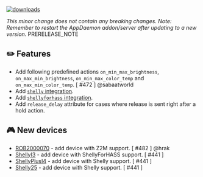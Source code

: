 [![downloads](https://img.shields.io/github/downloads/xaviml/controllerx/VERSION_TAG/total?style=for-the-badge)](http://github.com/xaviml/controllerx/releases/VERSION_TAG)

<!--:warning: This major/minor change contains a breaking change.-->

_This minor change does not contain any breaking changes._
_Note: Remember to restart the AppDaemon addon/server after updating to a new version._
PRERELEASE_NOTE

## :pencil2: Features

- Add following predefined actions `on_min_max_brightness`, `on_max_min_brightness`, `on_min_max_color_temp` and `on_max_min_color_temp`. [ #472 ] @sabaatworld
- Add [`shelly` integration](https://xaviml.github.io/controllerx/start/integrations/#shelly).
- Add [`shellyforhass` integration](https://xaviml.github.io/controllerx/start/integrations/#shellyforhass).
- Add `release_delay` attribute for cases where release is sent right after a hold action.

<!--
## :hammer: Fixes
-->

<!--
## :clock2: Performance
-->

<!--
## :scroll: Docs
-->

<!--
## :wrench: Refactor
-->

## :video_game: New devices

- [ROB2000070](https://xaviml.github.io/controllerx/controllers/ROB2000070) - add device with Z2M support. [ #482 ] @hrak
- [ShellyI3](https://xaviml.github.io/controllerx/controllers/ShellyI3) - add device with ShellyForHASS support. [ #441 ]
- [ShellyPlusI4](https://xaviml.github.io/controllerx/controllers/ShellyPlusI4) - add device with Shelly support. [ #441 ]
- [Shelly25](https://xaviml.github.io/controllerx/controllers/Shelly25) - add device with Shelly support. [ #441 ]
